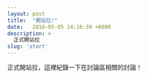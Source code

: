 ```yaml
---
layout: post
title:  "開站拉!"
date:   2016-05-05 14:16:39 +0800
description: >
  正式開站拉
slug: 'start'
---
```


正式開站拉，這裡紀錄一下在討論區相關的討論！
